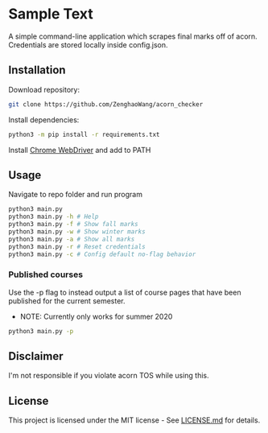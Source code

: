 # Sample Text

A simple command-line application which scrapes final marks off of acorn. Credentials are stored locally inside config.json.

## Installation

Download repository:

```bash
git clone https://github.com/ZenghaoWang/acorn_checker
```

Install dependencies:

```bash
python3 -m pip install -r requirements.txt
```

Install [Chrome WebDriver](https://chromedriver.chromium.org/downloads) and add to PATH

## Usage

Navigate to repo folder and run program

```bash
python3 main.py
python3 main.py -h # Help
python3 main.py -f # Show fall marks
python3 main.py -w # Show winter marks
python3 main.py -a # Show all marks
python3 main.py -r # Reset credentials
python3 main.py -c # Config default no-flag behavior
```

### Published courses

Use the -p flag to instead output a list of course pages that have been published for the current semester.

- NOTE: Currently only works for summer 2020

```bash
python3 main.py -p
```

## Disclaimer

I'm not responsible if you violate acorn TOS while using this.

## License

This project is licensed under the MIT license - See [LICENSE.md](https://github.com/ZenghaoWang/acorn_checker/blob/master/LICENSE.md) for details.
